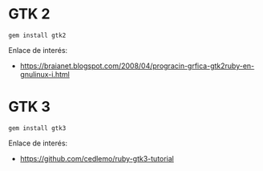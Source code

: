
# GTK 2

`gem install gtk2`

Enlace de interés:
* https://braianet.blogspot.com/2008/04/progracin-grfica-gtk2ruby-en-gnulinux-i.html

# GTK 3

`gem install gtk3`

Enlace de interés:
* https://github.com/cedlemo/ruby-gtk3-tutorial



